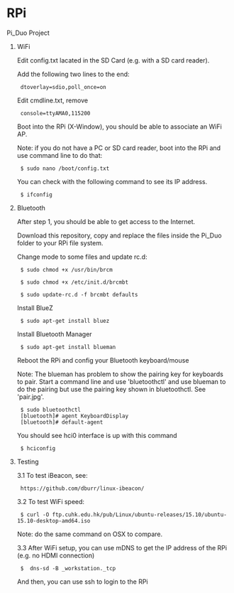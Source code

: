 # RPi


Pi_Duo Project


1. WiFi

	Edit config.txt lacated in the SD Card (e.g. with a SD card reader).

	Add the following two lines to the end:

    	dtoverlay=sdio,poll_once=on

	Edit cmdline.txt, remove
  
		console=ttyAMA0,115200

	Boot into the RPi (X-Window), you should be able to associate an WiFi AP.

	Note: if you do not have a PC or SD card reader, boot into the RPi and use command line to do that:

		$ sudo nano /boot/config.txt

	You can check with the following command to see its IP address.

		$ ifconfig


2. Bluetooth

	After step 1, you should be able to get access to the Internet.
  
	Download this repository, copy and replace the files inside the Pi_Duo folder to your RPi file system.

	Change mode to some files and update rc.d:
  
		$ sudo chmod +x /usr/bin/brcm

		$ sudo chmod +x /etc/init.d/brcmbt
  
		$ sudo update-rc.d -f brcmbt defaults

	Install BlueZ

		$ sudo apt-get install bluez

	Install Bluetooth Manager

		$ sudo apt-get install blueman

	Reboot the RPi and config your Bluetooth keyboard/mouse 


	Note: The blueman has problem to show the pairing key for keyboards to pair. Start a command line and use 'bluetoothctl' and use blueman to do the pairing but use the pairing key shown in bluetoothctl. See 'pair.jpg'.

		$ sudo bluetoothctl
		[bluetooth]# agent KeyboardDisplay
		[bluetooth]# default-agent
	
	
	You should see hci0 interface is up with this command
  
		$ hciconfig


3. Testing

	3.1 To test iBeacon, see:
  
    	https://github.com/dburr/linux-ibeacon/
  
	3.2 To test WiFi speed:

		$ curl -O ftp.cuhk.edu.hk/pub/Linux/ubuntu-releases/15.10/ubuntu-15.10-desktop-amd64.iso

	Note: do the same command on OSX to compare.
    
	3.3 After WiFi setup, you can use mDNS to get the IP address of the RPi (e.g. no HDMI connection)
  
		$  dns-sd -B _workstation._tcp
    
	And then, you can use ssh to login to the RPi
    
  
